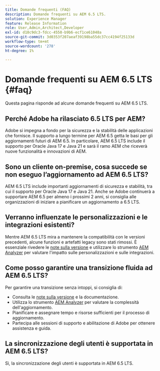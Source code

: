 ```yaml
---
title: Domande frequenti (FAQ)
description: Domande frequenti su AEM 6.5 LTS.
solution: Experience Manager
feature: Release Information
role: User,Admin,Architect,Developer
exl-id: d18c9dc3-fdcc-4558-b9b6-ecf1ce61048a
source-git-commit: 3d0353f207aeaf39198ba55dc37cc4194f25133d
workflow-type: tm+mt
source-wordcount: '278'
ht-degree: 1%

---
```


# Domande frequenti su AEM 6.5 LTS {#faq}

Questa pagina risponde ad alcune domande frequenti su AEM 6.5 LTS.

## Perché Adobe ha rilasciato 6.5 LTS per AEM?

Adobe si impegna a fondo per la sicurezza e la stabilità delle applicazioni che fornisce. Il supporto a lungo termine per AEM 6.5 getta le basi per gli aggiornamenti futuri di AEM 6.5. In particolare, AEM 6.5 LTS include il supporto per Oracle Java 17 e Java 21 e sarà il ramo AEM che riceverà nuove funzionalità e innovazioni di AEM.

## Sono un cliente on-premise, cosa succede se non eseguo l’aggiornamento ad AEM 6.5 LTS?

AEM 6.5 LTS include importanti aggiornamenti di sicurezza e stabilità, tra cui il supporto per Oracle Java 17 e Java 21. Anche se Adobe continuerà a supportare AEM 6.5 per almeno i prossimi 2 anni, si consiglia alle organizzazioni di iniziare a pianificare un aggiornamento a 6.5 LTS.

## Verranno influenzate le personalizzazioni e le integrazioni esistenti?

Mentre AEM 6.5 LTS mira a mantenere la compatibilità con le versioni precedenti, alcune funzioni e artefatti legacy sono stati rimossi.
È essenziale rivedere le [note sulla versione](/help/release-notes/release-notes.md#deprecated-and-removed-features) e utilizzare lo strumento [AEM Analyzer](/help/sites-deploying/aem-analyzer.md) per valutare l&#39;impatto sulle personalizzazioni e sulle integrazioni.

## Come posso garantire una transizione fluida ad AEM 6.5 LTS?

Per garantire una transizione senza intoppi, si consiglia di:

* Consulta le [note sulla versione](/help/release-notes/release-notes.md) e la documentazione.
* Utilizza lo strumento [AEM Analyzer](/help/sites-deploying/aem-analyzer.md) per valutare la complessità dell&#39;aggiornamento.
* Pianificare e assegnare tempo e risorse sufficienti per il processo di aggiornamento.
* Partecipa alle sessioni di supporto e abilitazione di Adobe per ottenere assistenza e guida.

## La sincronizzazione degli utenti è supportata in AEM 6.5 LTS?

Sì, la sincronizzazione degli utenti è supportata in AEM 6.5 LTS.
